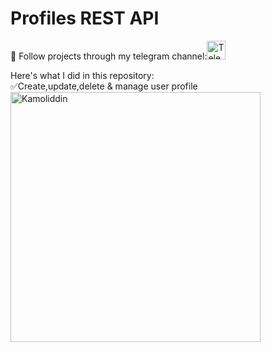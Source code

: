 # Profiles REST API

👀 Follow projects through my telegram channel:<a href="https://t.me/my_partfolio_web"><img height="30em" src="https://telegra.ph/file/6dab703f0e680b0ed613f.png" alt = "Telegram"/></a>
<br/>

Here's what I did in this repository:<br/>
✅Create,update,delete & manage user profile<br/>
<img height="400px" src="https://user-images.githubusercontent.com/104998959/210186604-31fe9705-7d37-46a8-a907-d3e553f7e930.png" alt="Kamoliddin" align = "center"/>
